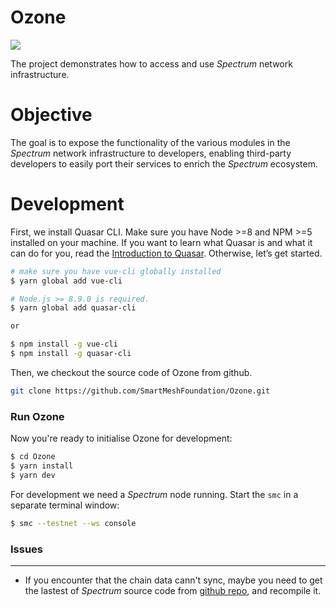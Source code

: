 # Ozone

![](https://upload-images.jianshu.io/upload_images/528413-72dcd32e1999371a.png?imageMogr2/auto-orient/strip%7CimageView2/2/w/300)

The project demonstrates how to access and use *Spectrum* network infrastructure.

# Objective

The goal is to expose the functionality of the various modules in the *Spectrum* network infrastructure to developers, enabling third-party developers to easily port their services to enrich the *Spectrum* ecosystem.

# Development

First, we install Quasar CLI. Make sure you have Node >=8 and NPM >=5 installed on your machine. If you want to learn what Quasar is and what it can do for you, read the [Introduction to Quasar](http://quasar-framework.org/guide/introduction-to-quasar.html). Otherwise, let’s get started.

```bash
# make sure you have vue-cli globally installed
$ yarn global add vue-cli

# Node.js >= 8.9.0 is required.
$ yarn global add quasar-cli

or

$ npm install -g vue-cli
$ npm install -g quasar-cli
```

Then, we checkout the source code of Ozone from github.
```bash
git clone https://github.com/SmartMeshFoundation/Ozone.git
```

### Run Ozone

Now you're ready to initialise Ozone for development:

```bash
$ cd Ozone
$ yarn install
$ yarn dev
```

For development we need a *Spectrum* node running. Start the `smc` in a separate terminal window:
```bash
$ smc --testnet --ws console
```

### Issues
---
- If you encounter that the chain data cann't sync, maybe you need to get the lastest of *Spectrum* source code from [github repo](https://github.com/SmartMeshFoundation/Spectrum), and recompile it.
